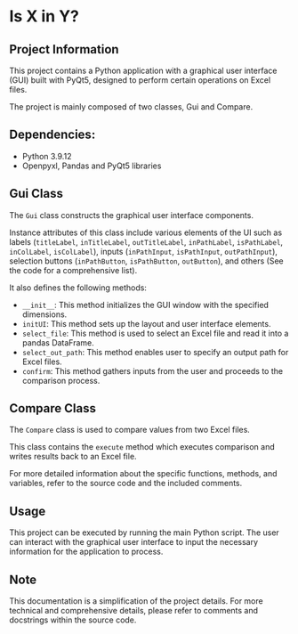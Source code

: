 # Is X in Y?

## Project Information
This project contains a Python application with a graphical user interface (GUI) built with PyQt5, designed to perform certain operations on Excel files.

The project is mainly composed of two classes, Gui and Compare.

## Dependencies:
- Python 3.9.12
- Openpyxl, Pandas and PyQt5 libraries

## Gui Class
The `Gui` class constructs the graphical user interface components.

Instance attributes of this class include various elements of the UI such as labels (`titleLabel`, `inTitleLabel`, `outTitleLabel`, `inPathLabel`, `isPathLabel`, `inColLabel`, `isColLabel`), inputs (`inPathInput`, `isPathInput`, `outPathInput`), selection buttons (`inPathButton`, `isPathButton`, `outButton`), and others (See the code for a comprehensive list). 

It also defines the following methods:

- `__init__`: This method initializes the GUI window with the specified dimensions.
- `initUI`: This method sets up the layout and user interface elements.
- `select_file`: This method is used to select an Excel file and read it into a pandas DataFrame.
- `select_out_path`: This method enables user to specify an output path for Excel files.
- `confirm`: This method gathers inputs from the user and proceeds to the comparison process.

## Compare Class
The `Compare` class is used to compare values from two Excel files.

This class contains the `execute` method which executes comparison and writes results back to an Excel file.

For more detailed information about the specific functions, methods, and variables, refer to the source code and the included comments.

## Usage
This project can be executed by running the main Python script. The user can interact with the graphical user interface to input the necessary information for the application to process.

## Note
This documentation is a simplification of the project details. For more technical and comprehensive details, please refer to comments and docstrings within the source code.